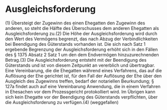 # Ausgleichsforderung

(1) Übersteigt der Zugewinn des einen Ehegatten den Zugewinn des anderen, so steht die Hälfte des Überschusses dem anderen Ehegatten als Ausgleichsforderung zu.(2) Die Höhe der Ausgleichsforderung wird durch den Wert des Vermögens begrenzt, das nach Abzug der Verbindlichkeiten bei Beendigung des Güterstands vorhanden ist. Die sich nach Satz 1 ergebende Begrenzung der Ausgleichsforderung erhöht sich in den Fällen des § 1375 Absatz 2 Satz 1 um den dem Endvermögen hinzuzurechnenden Betrag.(3) Die Ausgleichsforderung entsteht mit der Beendigung des Güterstands und ist von diesem Zeitpunkt an vererblich und übertragbar. Eine Vereinbarung, die die Ehegatten während eines Verfahrens, das auf die Auflösung der Ehe gerichtet ist, für den Fall der Auflösung der Ehe über den Ausgleich des Zugewinns treffen, bedarf der notariellen Beurkundung; § 127a findet auch auf eine Vereinbarung Anwendung, die in einem Verfahren in Ehesachen vor dem Prozessgericht protokolliert wird. Im Übrigen kann sich kein Ehegatte vor der Beendigung des Güterstands verpflichten, über die Ausgleichsforderung zu verfügen.(4) (weggefallen) 

